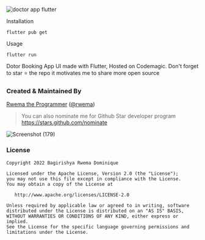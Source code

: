 ![doctor app flutter](https://user-images.githubusercontent.com/55942632/75431076-50810d00-5972-11ea-8c12-b0f82073f781.png)

Installation

```
flutter pub get
```
Usage 

```
flutter run
```

Dotor Booking App UI made with Flutter, Hosted on Codemagic. Don't forget to star ⭐ the repo it motivates me to share more open source

### Created & Maintained By

[Rwema the Programmer](https://github.com/rwema3) ([@rwema](https://twitter.com/R_w_e_m_a)) 

> You can also nominate me for Github Star developer program
> https://stars.github.com/nominate

![Screenshot (179)](https://user-images.githubusercontent.com/52289151/156336426-fc394468-3780-4e54-a667-b1f36e106cb2.png)

### License

    Copyright 2022 Bagirishya Rwema Dominique

    Licensed under the Apache License, Version 2.0 (the "License");
    you may not use this file except in compliance with the License.
    You may obtain a copy of the License at

       http://www.apache.org/licenses/LICENSE-2.0

    Unless required by applicable law or agreed to in writing, software
    distributed under the License is distributed on an "AS IS" BASIS,
    WITHOUT WARRANTIES OR CONDITIONS OF ANY KIND, either express or implied.
    See the License for the specific language governing permissions and
    limitations under the License.
